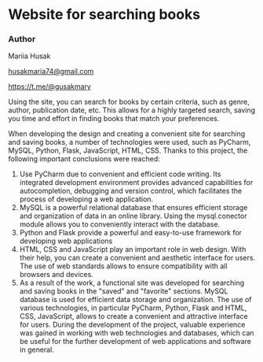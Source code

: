 # Website for searching books

### Author
Mariia Husak 

husakmaria74@gmail.com

https://t.me/@gusakmary

Using the site, you can search for books by certain criteria, such as genre, author, publication date, etc. This allows for a highly targeted search, saving you time and effort in finding books that match your preferences.

When developing the design and creating a convenient site for searching and saving books, a number of technologies were used, such as PyCharm, MySQL, Python, Flask, JavaScript, HTML, CSS. Thanks to this project, the following important conclusions were reached: 
1. Use PyCharm due to convenient and efficient code writing. Its integrated development environment provides advanced capabilities for autocompletion, debugging and version control, which facilitates the process of developing a web application.
2.  MySQL is a powerful relational database that ensures efficient storage and organization of data in an online library. Using the mysql.conector module allows you to conveniently interact with the database.
3. Python and Flask provide a powerful and easy-to-use framework for developing web applications
4. HTML, CSS and JavaScript play an important role in web design. With their help, you can create a convenient and aesthetic interface for users. The use of web standards allows to ensure compatibility with
all browsers and devices.
5. As a result of the work, a functional site was developed for searching and
saving books in the "saved" and "favorite" sections. MySQL database
is used for efficient data storage and organization.
The use of various technologies, in particular PyCharm, Python, Flask and HTML,
CSS, JavaScript, allows to create a convenient and attractive interface for
users. During the development of the project, valuable experience was gained in working with
web technologies and databases, which can be useful for the further
development of web applications and software in general.
